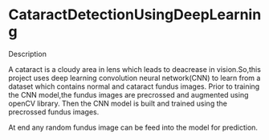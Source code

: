 # CataractDetectionUsingDeepLearning
Description

A cataract is a cloudy area in lens which leads to deacrease in vision.So,this project uses deep learning convolution neural network(CNN) to learn from a dataset which contains normal and cataract fundus images.
Prior to training the CNN model,the fundus images are precrossed and augmented using openCV library.
Then the CNN model is built and trained using the precrossed fundus images.

At end any  random fundus image can be feed into the model for prediction.
